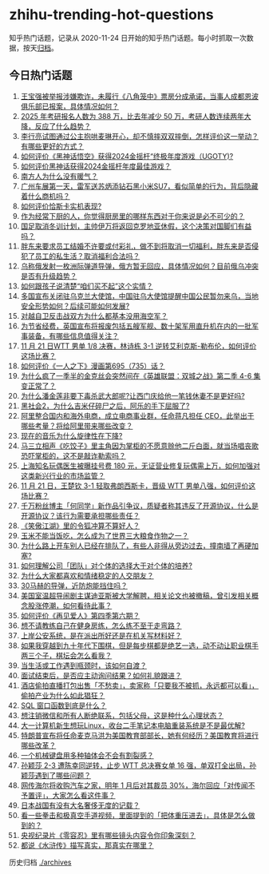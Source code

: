 # zhihu-trending-hot-questions

知乎热门话题，记录从 2020-11-24
日开始的知乎热门话题。每小时抓取一次数据，按天[归档](./archives)。

## 今日热门话题

<!-- BEGIN -->
<!-- 最后更新时间 Fri Nov 22 2024 05:00:36 GMT+0800 (China Standard Time) -->

1. [王宝强被举报涉嫌欺诈，未履行《八角笼中》票房分成承诺，当事人成都恩波俱乐部已报案，具体情况如何？](https://www.zhihu.com/question/4755690514)
1. [2025 年考研报名人数为 388 万，比去年减少 50 万，考研人数连续两年大降，反应了什么趋势？](https://www.zhihu.com/question/4736912829)
1. [李行亮试图通过公主抱哄麦琳开心，却不慎摔双双摔倒，怎样评价这一举动？有哪些更好的方式？](https://www.zhihu.com/question/4736463271)
1. [如何评价《黑神话悟空》获得2024金摇杆“终极年度游戏（UGOTY)?](https://www.zhihu.com/question/4713951227)
1. [如何评价黑神话获得2024金摇杆年度最佳游戏？](https://www.zhihu.com/question/4783557412)
1. [南方人为什么没有暖气？](https://www.zhihu.com/question/635354457)
1. [广州车展第一天，雷军送苏炳添钻石黑小米SU7，看似简单的行为，背后隐藏着什么商机吗？](https://www.zhihu.com/question/4301105577)
1. [如何评价恰斯卡实机表现?](https://www.zhihu.com/question/801638997)
1. [作为经常下厨的人，你觉得厨房里的哪样东西对于你来说是必不可少的？](https://www.zhihu.com/question/3462760195)
1. [国足取消冬训计划，主帅伊万将返回克罗地亚休假，这个决策对国脚们有益吗？](https://www.zhihu.com/question/4671026505)
1. [胖东来要求员工结婚不许要或付彩礼，做不到将取消一切福利，胖东来是否侵犯了员工的私生活？取消福利合法吗？](https://www.zhihu.com/question/4733480897)
1. [乌称俄发射一枚洲际弹道导弹，俄方暂无回应，具体情况如何？目前俄乌冲突是否有升级趋势？](https://www.zhihu.com/question/4746063108)
1. [如何跟孩子说清楚“咱们买不起”这个实情？](https://www.zhihu.com/question/665451884)
1. [多国宣布关闭驻乌克兰大使馆，中国驻乌大使馆提醒中国公民暂勿来乌，当地安全形势如何？后续可能如何发展?](https://www.zhihu.com/question/4716173600)
1. [对越自卫反击战双方为什么都基本没用海空军？](https://www.zhihu.com/question/674148334)
1. [为节省经费，英国宣布将报废包括五艘军舰、数十架军用直升机在内的一批军事装备，有哪些信息值得关注？](https://www.zhihu.com/question/4713468940)
1. [11 月 21 日WTT 男单 1/8 决赛，林诗栋 3-1 逆转艾利克斯-勒布伦，如何评价这场比赛？](https://www.zhihu.com/question/4752049037)
1. [如何评价《一人之下》漫画第695（735）话？](https://www.zhihu.com/question/4757730041)
1. [为什么疯了一季半的金克丝会突然间在《英雄联盟：双城之战》第二季 4-6 集变正常了？](https://www.zhihu.com/question/4496179110)
1. [为什么潘金莲非要下毒杀武大郎呢?让西门庆给他一笔钱休妻不是更好吗?](https://www.zhihu.com/question/3794754751)
1. [黑社会2，为什么吉米仔碎尸之后，阿乐的手下屈服了?](https://www.zhihu.com/question/4678711414)
1. [阿里整合国内和海外电商，成立电商事业群，任命蒋凡担任 CEO，此举出于哪些考量？将给阿里带来哪些改变？](https://www.zhihu.com/question/4756298571)
1. [现在的音乐为什么旋律性在下降?](https://www.zhihu.com/question/391234025)
1. [马三立相声《吃饺子》里主角因为掌柜的不愿意赊他二斤白面，就当场唱丧歌恐吓掌柜的，这不是敲诈勒索吗？](https://www.zhihu.com/question/4696271147)
1. [上海知名玩偶医生被曝挂号费 180 元，无证营业修复玩偶需上万，如何加强对这类新兴行业的市场监管？](https://www.zhihu.com/question/4660800293)
1. [11 月 21 日，王楚钦 3-1 轻取弗朗西斯卡，晋级 WTT 男单八强，如何评价这场比赛？](https://www.zhihu.com/question/4751947724)
1. [千万粉丝博主「何同学」新作品引争议，质疑者称其违反了开源协议，什么是开源协议？该行为需要承担哪些责任？](https://www.zhihu.com/question/4662784929)
1. [《笑傲江湖》里的令狐冲算不算好人？](https://www.zhihu.com/question/420055434)
1. [玉米不能当饭吃，怎么成为了世界三大粮食作物之一？](https://www.zhihu.com/question/337913080)
1. [为什么路上开车别人已经在排队了，有些人非得从旁边过去，撞南墙了再硬加塞?](https://www.zhihu.com/question/659445743)
1. [如何理解公司「团队」对个体的选择大于对个体的培养?](https://www.zhihu.com/question/4077677388)
1. [为什么大家都喜欢和情绪稳定的人交朋友？](https://www.zhihu.com/question/4688359300)
1. [30马赫的导弹，近防炮能挡住吗？](https://www.zhihu.com/question/705027102)
1. [美国室温超导闹剧主谋迪亚斯被大学解聘，相关论文也被撤稿，曾引发相关概念股涨停潮，如何看待此事？](https://www.zhihu.com/question/4715002656)
1. [如何评价《再见爱人》第四季第六期？](https://www.zhihu.com/question/4728103774)
1. [想不请教练自己在健身房练，怎么练不至于走弯路？](https://www.zhihu.com/question/1722826069)
1. [上岸公安系统，是在派出所好还是在机关写材料好？](https://www.zhihu.com/question/666407916)
1. [如果我穿越到九十年代下围棋，但是每步棋都是绝艺一选，动不动让职业棋手两三个子，棋坛会怎么看我？](https://www.zhihu.com/question/604880965)
1. [当生活或工作遇到瓶颈时，该如何自渡？](https://www.zhihu.com/question/4554467455)
1. [面试结束后，是否应主动询问结果？如何礼貌跟进？](https://www.zhihu.com/question/668860789)
1. [酒店偷拍直播打包出售「不愁卖」，卖家称「只要我不被抓，永远都可以看」，偷拍产业为什么如此猖狂？](https://www.zhihu.com/question/4643224911)
1. [SQL 窗口函数到底是什么？](https://www.zhihu.com/question/563905239)
1. [想注销微信和所有人断绝联系，包括父母，这是种什么心理状态？](https://www.zhihu.com/question/4090103961)
1. [大一计算机新生想玩Linux，收台二手笔记本电脑重装系统是不是最优解?](https://www.zhihu.com/question/4318706626)
1. [特朗普宣布将任命麦克马洪为美国教育部部长，她有何经历？美国教育将进行哪些改革？](https://www.zhihu.com/question/4633886940)
1. [一个机械键盘用多种轴体会不会有割裂感？](https://www.zhihu.com/question/553847078)
1. [孙颖莎 2-3 遭陈幸同逆转，止步 WTT 总决赛女单 16 强，单双打全出局，孙颖莎遇到了哪些问题？](https://www.zhihu.com/question/4732622344)
1. [网传海尔将收购汽车之家，明年 1 月后对其裁员 30%，海尔回应「对传闻不予置评」，大家怎么看这件事？](https://www.zhihu.com/question/4665355743)
1. [日本战国有没有大名奢侈无度的记载？](https://www.zhihu.com/question/542508170)
1. [看一些拳击和极真空手道视频，里面提到的「把体重压进去」，具体是怎么做到的？](https://www.zhihu.com/question/4392256170)
1. [央视纪录片《零容忍》里有哪些镜头内容令你印象深刻？](https://www.zhihu.com/question/512138599)
1. [都说《水浒传》描写真实，那真实在哪里？](https://www.zhihu.com/question/4663498394)

<!-- END -->

历史归档 [./archives](./archives)

